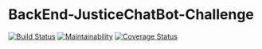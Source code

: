 # BackEnd-JusticeChatBot-Challenge

[![Build Status](https://travis-ci.com/Procech20/BackEnd-JusticeChatBot-Challenge.svg?branch=develop)](https://travis-ci.com/Procech20/BackEnd-JusticeChatBot-Challenge)
[![Maintainability](https://api.codeclimate.com/v1/badges/08e968fc879ba7236e0d/maintainability)](https://codeclimate.com/github/Procech20/BackEnd-JusticeChatBot-Challenge/maintainability)
[![Coverage Status](https://coveralls.io/repos/github/Procech20/BackEnd-JusticeChatBot-Challenge/badge.svg)](https://coveralls.io/github/Procech20/BackEnd-JusticeChatBot-Challenge)
